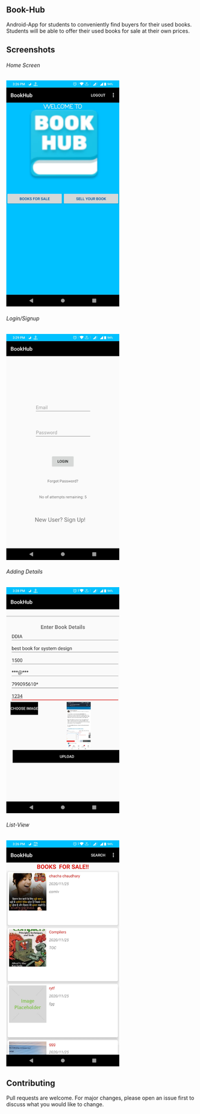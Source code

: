 ## Book-Hub

Android-App for students to conveniently find buyers for their used books. Students will be able to offer their used books for sale at their own prices. 


## Screenshots

###### Home Screen  
<img src="/Screenshots/a11.jpeg" width="300" height="600" /> 

###### Login/Signup  
<img src="/Screenshots/a2.jpeg" width="300" height="600" />  

###### Adding Details  
<img src="/Screenshots/a6.jpeg" width="300" height="600" />  

###### List-View  
<img src="/Screenshots/a8.jpeg" width="300" height="600" />  

## Contributing
Pull requests are welcome. For major changes, please open an issue first to discuss what you would like to change.
